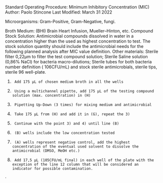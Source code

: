 Standard Operating Procedure: Minimum Inhibitory Concentration (MIC)
Author: Paolo Stincone
Last Modified: March 31 2022

Microorganisms: Gram-Positive, Gram-Negative, fungi.

Broth Medium: (BHI) Brain Heart Infusion, Mueller–Hinton, etc.
Compound Stock Solution: Antimicrobial compounds dissolved in water in a concentration higher than the used as highest concentration to test. The stock solution quantity should include the antimicrobial needs for the following planned analysis after MIC value definition.
Other materials: Sterile filter 0,22µm to filter the test compound solution; Sterile Saline solution (0,86% NaCl) for bacteria macro-dilutions; Sterile tubes for both bacteria number definition ( 106CFU/mL) and stock sterile antimicrobials, sterile tips, sterile 96 well-plate.
1)      Add 175 µL of chosen medium broth in all the wells
2)      Using a multichannel pipette, add 175 µL of the testing compound solution (max. concentration) in (H)
3)      Pipetting Up-Down (3 times) for mixing medium and antimicrobial
4)      Take 175 µL from (H) and add it in (G), repeat the 3)
5)      Continue with the point 3) and 4) until line (B)
6)      (B) wells include the low concentration tested
7)      (A) wells represent negative control, add the highest concentration of the eventual used solvent to dissolve the antimicrobial (DMSO, MeOH etc.)
8)      Add 17,5 µL (105CFU/mL final) in each well of the plate with the exception of the line 12 column that will be considered an indicator for possible contamination.
·       
